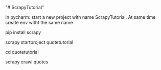 "# ScrapyTutorial" 

In pycharm: start a new project with name ScrapyTutorial. At same time create env witht the same 
name

pip install scrapy

scrapy startproject quotetutorial

cd quotetutorial

scrapy crawl quotes
